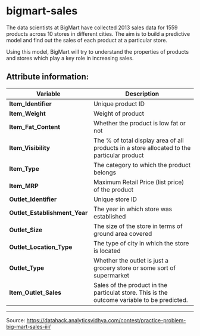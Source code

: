 # bigmart-sales

The data scientists at BigMart have collected 2013 sales data for 1559 products across 10 stores in different cities. The aim is to build a predictive model and find out the sales of each product at a particular store.

Using this model, BigMart will try to understand the properties of products and stores which play a key role in increasing sales.

## Attribute information:

Variable | Description
------------ | -------------
**Item_Identifier** | Unique product ID
**Item_Weight** | Weight of product
**Item_Fat_Content** | Whether the product is low fat or not
**Item_Visibility** | The % of total display area of all products in a store allocated to the particular product
**Item_Type** | The category to which the product belongs
**Item_MRP** | Maximum Retail Price (list price) of the product
**Outlet_Identifier** | Unique store ID
**Outlet_Establishment_Year** | The year in which store was established
**Outlet_Size** | The size of the store in terms of ground area covered
**Outlet_Location_Type** | The type of city in which the store is located
**Outlet_Type** | Whether the outlet is just a grocery store or some sort of supermarket
**Item_Outlet_Sales** | Sales of the product in the particulat store. This is the outcome variable to be predicted.



---
Source: https://datahack.analyticsvidhya.com/contest/practice-problem-big-mart-sales-iii/
